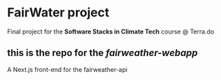 # FairWater project

Final project for the **Software Stacks in Climate Tech** course @ Terra.do   

## this is the repo for the **_fairweather-webapp_**
A Next.js front-end for the fairweather-api   
